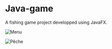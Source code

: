 # Java-game
A fishing game project developped using JavaFX.

![Menu](https://github.com/Pepilo/Java-game-WIP/assets/144693680/0af49bd1-8b12-4409-afc5-de1a51cf6be6)

![Pêche](https://github.com/Pepilo/Java-game-WIP/assets/144693680/72f8c0e0-e1bb-46f9-a7e5-a8dd2aaa9f04)



